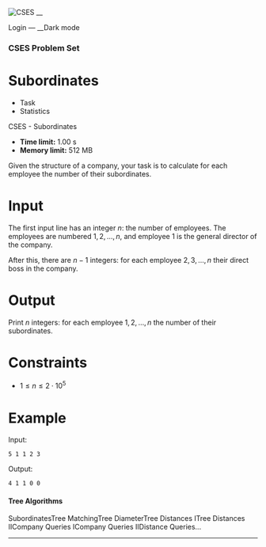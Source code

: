 ![CSES](/logo.png?1) __

Login — __Dark mode

### CSES Problem Set

# Subordinates

  * Task
  * Statistics

CSES - Subordinates

  * **Time limit:** 1.00 s
  * **Memory limit:** 512 MB

Given the structure of a company, your task is to calculate for each employee
the number of their subordinates.

# Input

The first input line has an integer $n$: the number of employees. The
employees are numbered $1,2,\dots,n$, and employee $1$ is the general director
of the company.

After this, there are $n-1$ integers: for each employee $2,3,\dots,n$ their
direct boss in the company.

# Output

Print $n$ integers: for each employee $1,2,\dots,n$ the number of their
subordinates.

# Constraints

  * $1 \le n \le 2 \cdot 10^5$

# Example

Input:

``` 5 1 1 2 3 ```

Output:

``` 4 1 1 0 0 ```

#### Tree Algorithms

SubordinatesTree MatchingTree DiameterTree Distances ITree Distances IICompany
Queries ICompany Queries IIDistance Queries...

* * *

